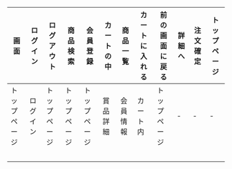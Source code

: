 |画面|ログイン|ログアウト|商品検索|会員登録|カートの中|商品一覧|カートに入れる|前の画面に戻る|詳細へ|注文確定|トップページ|
|-------------|----------|----------|------------|---------|------------|------------|----------|-----------|-----------|------------|----------|
|トップページ|ログイン|トップページ|トップページ|トップページ|賞品詳細|会員情報|カート内|トップページ|-|-|-||トップページ
||||||||||||||
||||||||||||||
||||||||||||||
||||||||||||||
||||||||||||||

